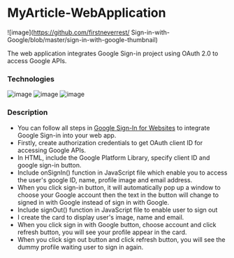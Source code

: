 # MyArticle-WebApplication
![image](https://github.com/firstneverrest/
Sign-in-with-Google/blob/master/sign-in-with-google-thumbnail)

The web application integrates Google Sign-in project using OAuth 2.0 to access Google APIs.
### Technologies
![image](https://img.shields.io/badge/HTML5-E34F26?style=for-the-badge&logo=html5&logoColor=white)
![image](https://img.shields.io/badge/CSS3-1572B6?style=for-the-badge&logo=css3&logoColor=white)
![image](https://img.shields.io/badge/JavaScript-F7DF1E?style=for-the-badge&logo=javascript&logoColor=black)

### Description
- You can follow all steps in [Google Sign-In for Websites](https://developers.google.com/identity/sign-in/web/sign-in) to integrate Google Sign-in into your web app.
- Firstly, create authorization credentials to get OAuth client ID for accessing Google APIs.
- In HTML, include the Google Platform Library, specify client ID and google sign-in button.
- Include onSignIn() function in JavaScript file which enable you to access the user's google ID, name, profile image and email address.
- When you click sign-in button, it will automatically pop up a window to choose your Google account then the text in the button will change to signed in with Google instead of sign in with Google.
- Include signOut() function in JavaScript file to enable user to sign out
- I create the card to display user's image, name and email.
- When you click sign in with Google button, choose account and click refresh button, you will see your profile appear in the card.
- When you click sign out button and click refresh button, you will see the dummy profile waiting user to sign in again.
